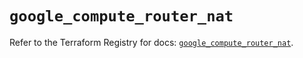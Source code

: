 # `google_compute_router_nat`

Refer to the Terraform Registry for docs: [`google_compute_router_nat`](https://registry.terraform.io/providers/hashicorp/google/6.18.0/docs/resources/compute_router_nat).
